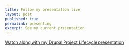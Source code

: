 ```yaml
---
title: Follow my presentation live
layout: post
published: true
permalink: presenting
excerpt: See my current presentation
---
```

[Watch along with my Drupal Project Lifecycle presentation](http://slides.com/emkay/drupal-project-lifecycle/live)